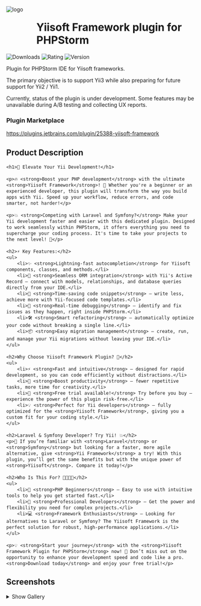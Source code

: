 <img align="left" height="80" width="80" src="https://plugins.jetbrains.com/files/25388/606931/icon/pluginIcon.svg" alt="logo" />
<h1>Yiisoft Framework plugin for PHPStorm</h1>

![Downloads](https://img.shields.io/jetbrains/plugin/d/25388-yiisoft-framework)
![Rating](https://img.shields.io/jetbrains/plugin/r/rating/25388-yiisoft-framework)
![Version](https://img.shields.io/jetbrains/plugin/v/25388-yiisoft-framework)

Plugin for PHPStorm IDE for Yiisoft frameworks.

The primary objective is to support Yii3 while also preparing for future support for Yii2 / Yii1.

Currently, status of the plugin is under development. Some features may be unavailable during A/B testing and collecting UX reports.


### Plugin Marketplace

https://plugins.jetbrains.com/plugin/25388-yiisoft-framework

## Product Description

```
<h1>🚀 Elevate Your Yii Development!</h1>

<p>🔥 <strong>Boost your PHP development</strong> with the ultimate <strong>Yiisoft Framework</strong>! 🚀 Whether you're a beginner or an experienced developer, this plugin will transform the way you build apps with Yii. Speed up your workflow, reduce errors, and code smarter, not harder!</p>

<p>💥 <strong>Competing with Laravel and Symfony?</strong> Make your Yii development faster and easier with this dedicated plugin. Designed to work seamlessly within PHPStorm, it offers everything you need to supercharge your coding process. It's time to take your projects to the next level! 🚀</p>

<h2>⚡️ Key Features:</h2>
<ul>
    <li>✨ <strong>Lightning-fast autocompletion</strong> for Yiisoft components, classes, and methods.</li>
    <li>🔗 <strong>Seamless ORM integration</strong> with Yii's Active Record – connect with models, relationships, and database queries directly from your IDE.</li>
    <li>🚀 <strong>Time-saving code snippets</strong> – write less, achieve more with Yii-focused code templates.</li>
    <li>🐞 <strong>Real-time debugging</strong> – identify and fix issues as they happen, right inside PHPStorm.</li>
    <li>🛠 <strong>Smart refactoring</strong> – automatically optimize your code without breaking a single line.</li>
    <li>📦 <strong>Easy migration management</strong> – create, run, and manage your Yii migrations without leaving your IDE.</li>
</ul>

<h2>Why Choose Yiisoft Framework Plugin? 🤔</h2>
<ul>
    <li>⚡️ <strong>Fast and intuitive</strong> – designed for rapid development, so you can code efficiently without distractions.</li>
    <li>🚀 <strong>Boost productivity</strong> – fewer repetitive tasks, more time for creativity.</li>
    <li>🎉 <strong>Free trial available!</strong> Try before you buy – experience the power of this plugin risk-free.</li>
    <li>💡 <strong>Perfect for Yii developers</strong> – fully optimized for the <strong>Yiisoft Framework</strong>, giving you a custom fit for your coding style.</li>
</ul>

<h2>Laravel & Symfony Developer? Try Yii! 💥</h2>
<p>🌟 If you’re familiar with <strong>Laravel</strong> or <strong>Symfony</strong> but looking for a faster, more agile alternative, give <strong>Yii Framework</strong> a try! With this plugin, you’ll get the same benefits but with the unique power of <strong>Yiisoft</strong>. Compare it today!</p>

<h2>Who Is This For? 👨‍💻👩‍💻</h2>
<ul>
    <li>👶 <strong>PHP Beginners</strong> – Easy to use with intuitive tools to help you get started fast.</li>
    <li>💼 <strong>Professional Developers</strong> – Get the power and flexibility you need for complex projects.</li>
    <li>💻 <strong>Framework Enthusiasts</strong> – Looking for alternatives to Laravel or Symfony? The Yiisoft Framework is the perfect solution for robust, high-performance applications.</li>
</ul>

<p>💡 <strong>Start your journey</strong> with the <strong>Yiisoft Framework Plugin for PHPStorm</strong> now! 🚀 Don’t miss out on the opportunity to enhance your development speed and code like a pro. <strong>Download today</strong> and enjoy your free trial!</p>
```

## Screenshots

<details>
<summary>Show Gallery</summary>

![](docs/images/screenshot2.png)
![](docs/images/screenshot3.png)
![](docs/images/screenshot4.png)
![](docs/images/screenshot5.png)
![](docs/images/screenshot6.png)
</details>
